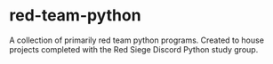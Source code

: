 # red-team-python
A collection of primarily red team python programs. Created to house projects completed with the Red Siege Discord Python study group.